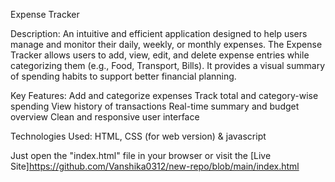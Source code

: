 Expense Tracker

Description:
An intuitive and efficient application designed to help users manage and monitor their daily, weekly, or monthly expenses. The Expense Tracker allows users to add, view, edit, and delete expense entries while categorizing them (e.g., Food, Transport, Bills). It provides a visual summary of spending habits to support better financial planning.

Key Features:
Add and categorize expenses
Track total and category-wise spending
View history of transactions
Real-time summary and budget overview
Clean and responsive user interface

Technologies Used:
HTML, CSS (for web version) & javascript

Just open the "index.html" file in your browser or visit the [Live Site]https://github.com/Vanshika0312/new-repo/blob/main/index.html
